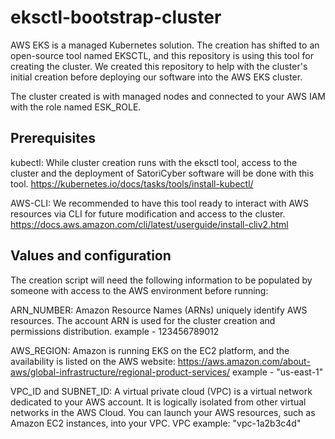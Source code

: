 # eksctl-bootstrap-cluster

AWS EKS is a managed Kubernetes solution. The creation has shifted to an open-source tool named EKSCTL, and this repository is using this tool for creating the cluster. We created this repository to help with the cluster's initial creation before deploying our software into the AWS EKS cluster.

The cluster created is with managed nodes and connected to your AWS IAM with the role named ESK_ROLE.

## Prerequisites
kubectl: While cluster creation runs with the eksctl tool, access to the cluster and the deployment of SatoriCyber software will be done with this tool.
https://kubernetes.io/docs/tasks/tools/install-kubectl/

AWS-CLI: We recommended to have this tool ready to interact with AWS resources via CLI for future modification and access to the cluster.
https://docs.aws.amazon.com/cli/latest/userguide/install-cliv2.html

## Values and configuration

The creation script will need the following information to be populated by someone with access to the AWS environment before running:

ARN_NUMBER: Amazon Resource Names (ARNs) uniquely identify AWS resources. The account ARN is used for the cluster creation and permissions distribution.
example - 123456789012

AWS_REGION: Amazon is running EKS on the EC2 platform, and the availability is listed on the AWS website: https://aws.amazon.com/about-aws/global-infrastructure/regional-product-services/
example - "us-east-1"

VPC_ID and SUBNET_ID:  A virtual private cloud (VPC) is a virtual network dedicated to your AWS account. It is logically isolated from other virtual networks in the AWS Cloud. You can launch your AWS resources, such as Amazon EC2 instances, into your VPC.
VPC example: "vpc-1a2b3c4d"


